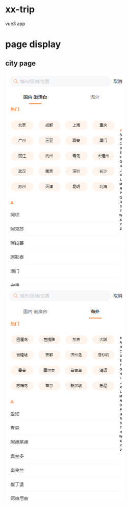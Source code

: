 # xx-trip

vue3 app

# page display

## city page

![alt text](display-images/image-2.png) ![alt text](display-images/image-3.png)
